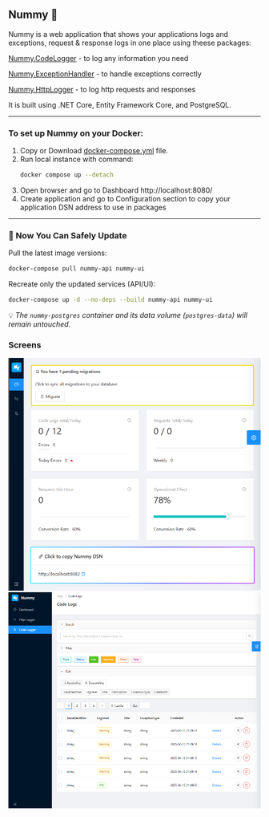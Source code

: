 ## Nummy 💎

Nummy is a web application that shows your applications logs and exceptions, request & response logs in one place using theese packages:

[Nummy.CodeLogger](https://www.nuget.org/packages/Nummy.CodeLogger) - to log any information you need

[Nummy.ExceptionHandler](https://www.nuget.org/packages/Nummy.ExceptionHandler) - to handle exceptions correctly

[Nummy.HttpLogger](https://www.nuget.org/packages/Nummy.HttpLogger) - to log http requests and responses

It is built using .NET Core, Entity Framework Core, and PostgreSQL.

---

### To set up Nummy on your Docker:

1. Copy or Download [docker-compose.yml](https://github.com/solarvoyager/Nummy/blob/fb5247f0b977d1d20424abc4c87f8a1c0d621bcd/docker-compose.yml) file.
2. Run local instance with command:
   ```bash
   docker compose up --detach
   ```
4. Open browser and go to Dashboard http://localhost:8080/
5. Create application and go to Configuration section to copy your application DSN address to use in packages

---

### 🚀 Now You Can Safely Update

Pull the latest image versions:

```bash
docker-compose pull nummy-api nummy-ui
```

Recreate only the updated services (API/UI):

```bash
docker-compose up -d --no-deps --build nummy-api nummy-ui
```

💡 *The `nummy-postgres` container and its data volume (`postgres-data`) will remain untouched.*

### Screens

![Dashboard](NummyUi/wwwroot/screens/dashboard.png)
![CodeLogs](NummyUi/wwwroot/screens/code_logs.png)

